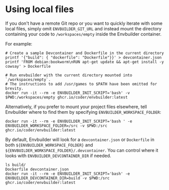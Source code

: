 # Using local files

If you don't have a remote Git repo or you want to quickly iterate with some
local files, simply omit `ENVBUILDER_GIT_URL` and instead mount the directory
containing your code to `/workspaces/empty` inside the Envbuilder container.

For example:

```shell
# Create a sample Devcontainer and Dockerfile in the current directory
printf '{"build": { "dockerfile": "Dockerfile"}}' > devcontainer.json
printf 'FROM debian:bookworm\nRUN apt-get update && apt-get install -y cowsay' > Dockerfile

# Run envbuilder with the current directory mounted into `/workspaces/empty`.
# The instructions to add /usr/games to $PATH have been omitted for brevity.
docker run -it --rm -e ENVBUILDER_INIT_SCRIPT='bash' -v $PWD:/workspaces/empty ghcr.io/coder/envbuilder:latest
```

Alternatively, if you prefer to mount your project files elsewhere, tell
Envbuilder where to find them by specifying `ENVBUILDER_WORKSPACE_FOLDER`:

```shell
docker run -it --rm -e ENVBUILDER_INIT_SCRIPT='bash ' -e ENVBUILDER_WORKSPACE_FOLDER=/src -v $PWD:/src ghcr.io/coder/envbuilder:latest
```

By default, Envbuilder will look for a `devcontainer.json` or `Dockerfile` in
both `${ENVBUILDER_WORKSPACE_FOLDER}` and `${ENVBUILDER_WORKSPACE_FOLDER}/.devcontainer`.
You can control where it looks with `ENVBUILDER_DEVCONTAINER_DIR` if needed.

```shell
ls build/
Dockerfile devcontainer.json
docker run -it --rm -e ENVBUILDER_INIT_SCRIPT='bash' -e ENVBUILDER_DEVCONTAINER_DIR=build -v $PWD:/src ghcr.io/coder/envbuilder:latest
```
